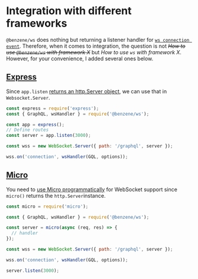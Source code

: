 # Integration with different frameworks

`@benzene/ws` does nothing but returning a listener handler for [`ws connection event`](https://github.com/websockets/ws/blob/master/doc/ws.md#event-connection). Therefore, when it comes to integration, the question is not *~~How to use `@benzene/ws` with framework X~~* but *How to use `ws` with framework X*. However, for your convenience, I added several ones below.

## [Express](https://github.com/expressjs/express)

Since `app.listen` [returns an http.Server object](http://expressjs.com/de/4x/api.html#app.listen), we can use that in `Websocket.Server`.

```js
const express = require('express');
const { GraphQL, wsHandler } = require('@benzene/ws');

const app = express();
// Define routes
const server = app.listen(3000);

const wss = new WebSocket.Server({ path: '/graphql', server });

wss.on('connection', wsHandler(GQL, options));
```

## [Micro](https://github.com/vercel/micro)

You need to [use Micro programmatically](https://www.npmjs.com/package/micro#programmatic-use) for WebSocket support since `micro()` returns the `http.Server`instance.

```js
const micro = require('micro');

const { GraphQL, wsHandler } = require('@benzene/ws');

const server = micro(async (req, res) => {
  // handler
});

const wss = new WebSocket.Server({ path: '/graphql', server });

wss.on('connection', wsHandler(GQL, options));

server.listen(3000);
```